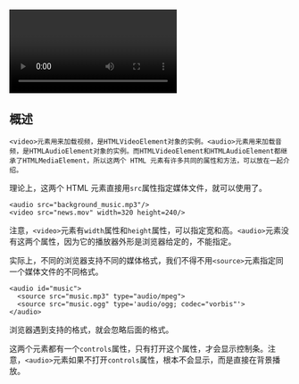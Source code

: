 # <video>，<audio>

## 概述

```
<video>元素用来加载视频，是HTMLVideoElement对象的实例。<audio>元素用来加载音频，是HTMLAudioElement对象的实例。而HTMLVideoElement和HTMLAudioElement都继承了HTMLMediaElement，所以这两个 HTML 元素有许多共同的属性和方法，可以放在一起介绍。
```

理论上，这两个 HTML 元素直接用`src`属性指定媒体文件，就可以使用了。

```
<audio src="background_music.mp3"/>
<video src="news.mov" width=320 height=240/>
```

注意，`<video>`元素有`width`属性和`height`属性，可以指定宽和高。`<audio>`元素没有这两个属性，因为它的播放器外形是浏览器给定的，不能指定。

实际上，不同的浏览器支持不同的媒体格式，我们不得不用`<source>`元素指定同一个媒体文件的不同格式。

```
<audio id="music">
  <source src="music.mp3" type="audio/mpeg">  
  <source src="music.ogg" type='audio/ogg; codec="vorbis"'>
</audio>
```

浏览器遇到支持的格式，就会忽略后面的格式。

这两个元素都有一个`controls`属性，只有打开这个属性，才会显示控制条。注意，`<audio>`元素如果不打开`controls`属性，根本不会显示，而是直接在背景播放。